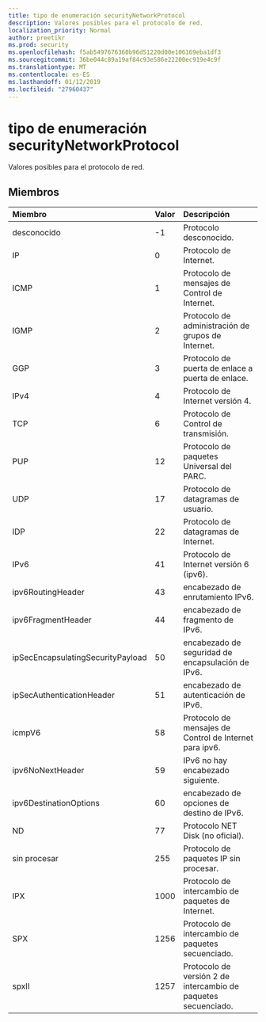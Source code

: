 ```yaml
---
title: tipo de enumeración securityNetworkProtocol
description: Valores posibles para el protocolo de red.
localization_priority: Normal
author: preetikr
ms.prod: security
ms.openlocfilehash: f5ab5497676360b96d51220d00e106169eba1df3
ms.sourcegitcommit: 36be044c89a19af84c93e586e22200ec919e4c9f
ms.translationtype: MT
ms.contentlocale: es-ES
ms.lasthandoff: 01/12/2019
ms.locfileid: "27960437"
---
```

# <a name="securitynetworkprotocol-enum-type"></a>tipo de enumeración securityNetworkProtocol

Valores posibles para el protocolo de red.

## <a name="members"></a>Miembros

|Miembro	|Valor|Descripción|
|:---|:---|:---|
|desconocido|-1|Protocolo desconocido.|
|IP|0|Protocolo de Internet.|
|ICMP|1| Protocolo de mensajes de Control de Internet.|
|IGMP|2| Protocolo de administración de grupos de Internet.|
|GGP|3| Protocolo de puerta de enlace a puerta de enlace.|
|IPv4|4| Protocolo de Internet versión 4.|
|TCP|6| Protocolo de Control de transmisión.|
|PUP|12| Protocolo de paquetes Universal del PARC.|
|UDP|17| Protocolo de datagramas de usuario.|
|IDP|22| Protocolo de datagramas de Internet.|
|IPv6|41| Protocolo de Internet versión 6 (ipv6).|
|ipv6RoutingHeader|43| encabezado de enrutamiento IPv6.|
|ipv6FragmentHeader|44| encabezado de fragmento de IPv6.|
|ipSecEncapsulatingSecurityPayload|50| encabezado de seguridad de encapsulación de IPv6.|
|ipSecAuthenticationHeader|51| encabezado de autenticación de IPv6.|
|icmpV6|58| Protocolo de mensajes de Control de Internet para ipv6.|
|ipv6NoNextHeader|59| IPv6 no hay encabezado siguiente.|
|ipv6DestinationOptions|60| encabezado de opciones de destino de IPv6.|
|ND|77| Protocolo NET Disk (no oficial).|
|sin procesar|255| Protocolo de paquetes IP sin procesar.|
|IPX|1000| Protocolo de intercambio de paquetes de Internet.|
|SPX|1256| Protocolo de intercambio de paquetes secuenciado.|
|spxII|1257| Protocolo de versión 2 de intercambio de paquetes secuenciado.|
